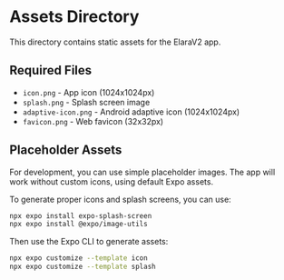 # Assets Directory

This directory contains static assets for the ElaraV2 app.

## Required Files

- `icon.png` - App icon (1024x1024px)
- `splash.png` - Splash screen image
- `adaptive-icon.png` - Android adaptive icon (1024x1024px)
- `favicon.png` - Web favicon (32x32px)

## Placeholder Assets

For development, you can use simple placeholder images. The app will work without custom icons, using default Expo assets.

To generate proper icons and splash screens, you can use:
```bash
npx expo install expo-splash-screen
npx expo install @expo/image-utils
```

Then use the Expo CLI to generate assets:
```bash
npx expo customize --template icon
npx expo customize --template splash
``` 